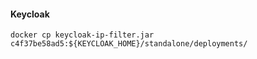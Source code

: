 #### Keycloak
```
docker cp keycloak-ip-filter.jar c4f37be58ad5:${KEYCLOAK_HOME}/standalone/deployments/
```
